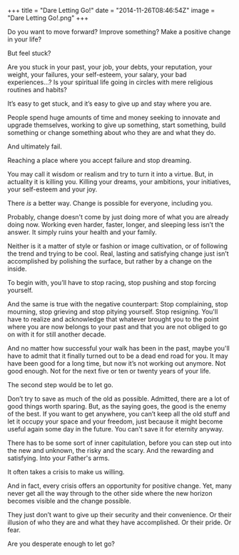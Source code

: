 +++
title = "Dare Letting Go!"
date = "2014-11-26T08:46:54Z"
image = "Dare Letting Go!.png"
+++

Do you want to move forward? Improve something? Make a positive change in your life?

But feel stuck?

Are you stuck in your past, your job, your debts, your reputation, your weight, your failures, your self-esteem, your salary, your bad experiences...? Is your spiritual life going in circles with mere religious routines and habits?

It’s easy to get stuck, and it’s easy to give up and stay where you are.

People spend huge amounts of time and money seeking to innovate and upgrade themselves, working to give up something, start something, build something or change something about who they are and what they do.

And ultimately fail.

Reaching a place where you accept failure and stop dreaming.

You may call it wisdom or realism and try to turn it into a virtue. But, in actuality it is killing you. Killing your dreams, your ambitions, your initiatives, your self-esteem and your joy.

There *is* a better way. Change is possible for everyone, including you.

Probably, change doesn't come by just doing more of what you are already doing now. Working even harder, faster, longer, and sleeping less isn’t the answer. It simply ruins your health and your family.

Neither is it a matter of style or fashion or image cultivation, or of following the trend and trying to be cool. Real, lasting and satisfying change just isn’t accomplished by polishing the surface, but rather by a change on the inside.

To begin with, you’ll have to stop racing, stop pushing and stop forcing yourself.

And the same is true with the negative counterpart: Stop complaining, stop mourning, stop grieving and stop pitying yourself. Stop resigning. You'll have to realize and acknowledge that whatever brought you to the point where you are now belongs to your past and that you are not obliged to go on with it for still another decade.

And no matter how successful your walk has been in the past, maybe you'll have to admit that it finally turned out to be a dead end road for you. It may have been good for a long time, but now it’s not working out anymore. Not good enough. Not for the next five or ten or twenty years of your life.

The second step would be to let go.

Don’t try to save as much of the old as possible. Admitted, there are a lot of good things worth sparing. But, as the saying goes, the good is the enemy of the best. If you want to get anywhere, you can’t keep all the old stuff and let it occupy your space and your freedom, just because it might become useful again some day in the future. You can't save it for eternity anyway.

There has to be some sort of inner capitulation, before you can step out into the new and unknown, the risky and the scary. And the rewarding and satisfying. Into your Father's arms.

It often takes a crisis to make us willing.

And in fact, every crisis offers an opportunity for positive change. Yet, many never get all the way through to the other side where the new horizon becomes visible and the change possible.

They just don’t want to give up their security and their convenience. Or their illusion of who they are and what they have accomplished. Or their pride. Or fear.

Are you desperate enough to let go?
